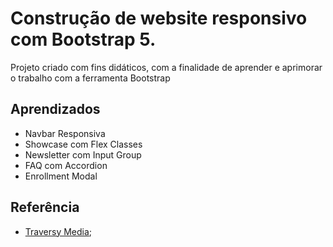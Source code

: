 
# Construção de website responsivo com Bootstrap 5.

Projeto criado com fins didáticos, com a finalidade de aprender e aprimorar o trabalho com a ferramenta Bootstrap


## Aprendizados

- Navbar Responsiva
- Showcase com Flex Classes
- Newsletter com Input Group
- FAQ com Accordion
- Enrollment Modal

## Referência

 - [Traversy Media](https://www.youtube.com/watch?v=4sosXZsdy-s&t=194s);
 


